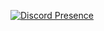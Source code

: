 [![Discord Presence](https://lanyard.cnrad.dev/api/983946996354252830?borderRadius=20px&bg=1c1c1c&idleMessage=Bomming%20your%20Mom&hideStatus=false&hideTimestamp=false&bg=#ffffff#theme=black)](https://discord.com/users/983946996354252830)
